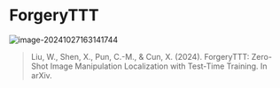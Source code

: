 # ForgeryTTT

![image-20241027163141744](https://s2.loli.net/2024/10/27/6lXVdHKonwiZGDh.png)

> Liu, W., Shen, X., Pun, C.-M., & Cun, X. (2024). ForgeryTTT: Zero-Shot Image Manipulation Localization with Test-Time Training. In arXiv.

